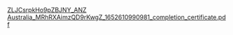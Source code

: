 [ZLJCsrpkHo9pZBJNY_ANZ Australia_MRhRXAimzQD9rKwgZ_1652610990981_completion_certificate.pdf](https://github.com/muhammadbilal16/ANZ/files/8839412/ZLJCsrpkHo9pZBJNY_ANZ.Australia_MRhRXAimzQD9rKwgZ_1652610990981_completion_certificate.pdf)
